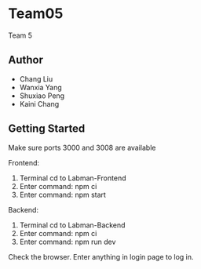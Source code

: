 # Team05
Team 5

## Author

- Chang Liu
- Wanxia Yang
- Shuxiao Peng
- Kaini Chang

## Getting Started
Make sure ports 3000 and 3008 are available

Frontend:
1. Terminal cd to Labman-Frontend
2. Enter command: npm ci
3. Enter command: npm start

Backend:
1. Terminal cd to Labman-Backend
2. Enter command: npm ci
3. Enter command: npm run dev

Check the browser. Enter anything in login page to log in.
